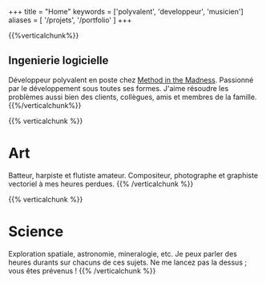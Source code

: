+++
title = "Home"
keywords = ['polyvalent', 'developpeur', 'musicien']
aliases = [
    '/projets', '/portfolio'
]
+++

{{%verticalchunk%}}
## Ingenierie logicielle

Développeur polyvalent en poste chez [Method in the Madness](https://www.methodinthemadness.eu). 
Passionné par le développement sous toutes ses formes. J'aime résoudre les problèmes aussi bien
des clients, collègues, amis et membres de la famille.
{{%/verticalchunk%}}


{{% verticalchunk %}}
# Art

Batteur, harpiste et flutiste amateur. Compositeur, photographe et graphiste vectoriel à mes heures perdues.
{{% /verticalchunk %}}

{{% verticalchunk %}}
# Science

Exploration spatiale, astronomie, mineralogie, etc. Je peux parler des heures durants sur chacuns de
ces sujets. Ne me lancez pas la dessus&nbsp;; vous êtes prévenus !
{{% /verticalchunk %}}
